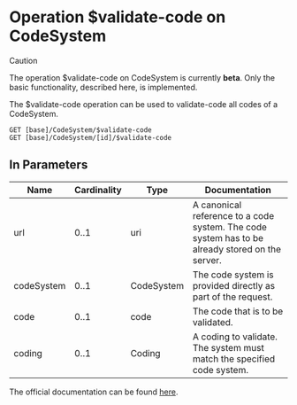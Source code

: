 # Operation \$validate-code on CodeSystem

> [!CAUTION]
> The operation \$validate-code on CodeSystem is currently **beta**. Only the basic functionality, described here, is implemented.

The \$validate-code operation can be used to validate-code all codes of a CodeSystem.

```
GET [base]/CodeSystem/$validate-code
GET [base]/CodeSystem/[id]/$validate-code
```

## In Parameters

| Name       | Cardinality | Type       | Documentation                                                                                   |
|------------|-------------|------------|-------------------------------------------------------------------------------------------------|
| url        | 0..1        | uri        | A canonical reference to a code system. The code system has to be already stored on the server. | 
| codeSystem | 0..1        | CodeSystem | The code system is provided directly as part of the request.                                    | 
| code       | 0..1        | code       | The code that is to be validated.                                                               |
| coding     | 0..1        | Coding     | A coding to validate. The system must match the specified code system.                          |

The official documentation can be found [here][1].

[1]: <http://hl7.org/fhir/R4/codesystem-operation-validate-code.html>
